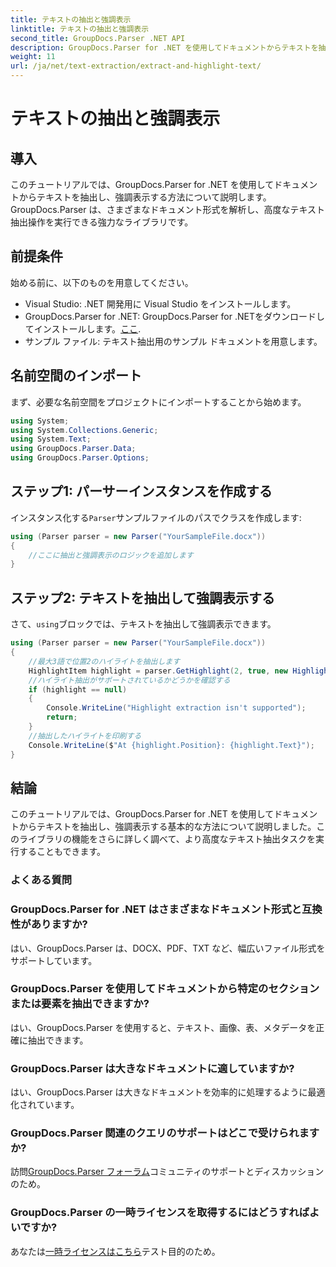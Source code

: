 ```yaml
---
title: テキストの抽出と強調表示
linktitle: テキストの抽出と強調表示
second_title: GroupDocs.Parser .NET API
description: GroupDocs.Parser for .NET を使用してドキュメントからテキストを抽出し、強調表示する方法を学びます。.NET プロジェクトで効率的にテキストを抽出するための簡単な手順です。
weight: 11
url: /ja/net/text-extraction/extract-and-highlight-text/
---
```


# テキストの抽出と強調表示

## 導入
このチュートリアルでは、GroupDocs.Parser for .NET を使用してドキュメントからテキストを抽出し、強調表示する方法について説明します。GroupDocs.Parser は、さまざまなドキュメント形式を解析し、高度なテキスト抽出操作を実行できる強力なライブラリです。
## 前提条件
始める前に、以下のものを用意してください。
- Visual Studio: .NET 開発用に Visual Studio をインストールします。
-  GroupDocs.Parser for .NET: GroupDocs.Parser for .NETをダウンロードしてインストールします。[ここ](https://releases.groupdocs.com/parser/net/).
- サンプル ファイル: テキスト抽出用のサンプル ドキュメントを用意します。

## 名前空間のインポート
まず、必要な名前空間をプロジェクトにインポートすることから始めます。
```csharp
using System;
using System.Collections.Generic;
using System.Text;
using GroupDocs.Parser.Data;
using GroupDocs.Parser.Options;
```
## ステップ1: パーサーインスタンスを作成する
インスタンス化する`Parser`サンプルファイルのパスでクラスを作成します:
```csharp
using (Parser parser = new Parser("YourSampleFile.docx"))
{
    //ここに抽出と強調表示のロジックを追加します
}
```
## ステップ2: テキストを抽出して強調表示する
さて、`using`ブロックでは、テキストを抽出して強調表示できます。
```csharp
using (Parser parser = new Parser("YourSampleFile.docx"))
{
    //最大3語で位置2のハイライトを抽出します
    HighlightItem highlight = parser.GetHighlight(2, true, new HighlightOptions(3));
    //ハイライト抽出がサポートされているかどうかを確認する
    if (highlight == null)
    {
        Console.WriteLine("Highlight extraction isn't supported");
        return;
    }
    //抽出したハイライトを印刷する
    Console.WriteLine($"At {highlight.Position}: {highlight.Text}");
}
```

## 結論
このチュートリアルでは、GroupDocs.Parser for .NET を使用してドキュメントからテキストを抽出し、強調表示する基本的な方法について説明しました。このライブラリの機能をさらに詳しく調べて、より高度なテキスト抽出タスクを実行することもできます。

### よくある質問
### GroupDocs.Parser for .NET はさまざまなドキュメント形式と互換性がありますか?
はい、GroupDocs.Parser は、DOCX、PDF、TXT など、幅広いファイル形式をサポートしています。
### GroupDocs.Parser を使用してドキュメントから特定のセクションまたは要素を抽出できますか?
はい、GroupDocs.Parser を使用すると、テキスト、画像、表、メタデータを正確に抽出できます。
### GroupDocs.Parser は大きなドキュメントに適していますか?
はい、GroupDocs.Parser は大きなドキュメントを効率的に処理するように最適化されています。
### GroupDocs.Parser 関連のクエリのサポートはどこで受けられますか?
訪問[GroupDocs.Parser フォーラム](https://forum.groupdocs.com/c/parser/17)コミュニティのサポートとディスカッションのため。
### GroupDocs.Parser の一時ライセンスを取得するにはどうすればよいですか?
あなたは[一時ライセンスはこちら](https://purchase.groupdocs.com/temporary-license/)テスト目的のため。